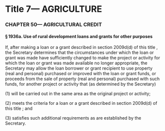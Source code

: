 
# Title 7— AGRICULTURE
### CHAPTER 50— AGRICULTURAL CREDIT
#### § 1936a. Use of rural development loans and grants for other purposes

If, after making a loan or a grant described in section 2009d(d) of this title , the Secretary determines that the circumstances under which the loan or grant was made have sufficiently changed to make the project or activity for which the loan or grant was made available no longer appropriate, the Secretary may allow the loan borrower or grant recipient to use property (real and personal) purchased or improved with the loan or grant funds, or proceeds from the sale of property (real and personal) purchased with such funds, for another project or activity that (as determined by the Secretary)

(1) will be carried out in the same area as the original project or activity;

(2) meets the criteria for a loan or a grant described in section 2009d(d) of this title ; and

(3) satisfies such additional requirements as are established by the Secretary.
